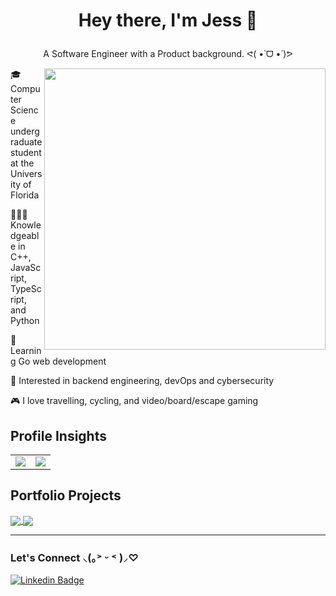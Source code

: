 #  <p align=center> Hey there, I'm Jess 👋 </p>
 <p align=center> A Software Engineer with a Product background. ᕙ(  •̀ ᗜ •́  )ᕗ </p>

<img src="https://images6.fanpop.com/image/photos/43700000/Gif-aggretsuko-43763387-498-278.gif?" align="right" width="450px">

🎓 Computer Science undergraduate student at the University of Florida

👩🏽‍💻 Knowledgeable in C++, JavaScript, TypeScript, and Python

🌱 Learning Go web development

🚀 Interested in backend engineering, devOps and cybersecurity

🎮 I love travelling, cycling, and video/board/escape gaming


## Profile Insights
<table border="0" style="border:none;">
  <tr>
    <td style="border:none;">
      <img src="https://github-readme-streak-stats.herokuapp.com/?user=jesslourenco&theme=midnight-purple&hide_border=true&date_format=M%20j%5B%2C%20Y%5D" />
    </td>
    <td style="border:none;">
      <img src="https://github-readme-stats.vercel.app/api/top-langs/?username=jesslourenco&theme=midnight-purple&hide_border=true&layout=compact&langs_count=10&hide=Handlebars&card_width=500" />
    </td>
  </tr>
</table>

## Portfolio Projects
<a href="https://github.com/jesslourenco/GoPay">
  <img align="center" src="https://github-readme-stats.vercel.app/api/pin/?username=jesslourenco&repo=GoPay&theme=midnight-purple&hide_border=true" />
</a>

<a href="https://github.com/jesslourenco/GameOfLife">
  <img align="center" src="https://github-readme-stats.vercel.app/api/pin/?username=jesslourenco&repo=GameOfLife&theme=midnight-purple&hide_border=true" />
</a>

---
### Let's Connect ⸜(｡˃ ᵕ ˂ )⸝♡
[![Linkedin Badge](https://img.shields.io/badge/-Jess%20Lourenco-blue?style=flat-square&logo=Linkedin&logoColor=white&link=https://www.linkedin.com/in/jesslourenco/)](https://www.linkedin.com/in/jesslourenco/)


<!--
**jesslourenco/jesslourenco** is a ✨ _special_ ✨ repository because its `README.md` (this file) appears on your GitHub profile.

Here are some ideas to get you started:

- 🔭 I’m currently working on ...
- 🌱 I’m currently learning ...
- 👯 I’m looking to collaborate on ...
- 🤔 I’m looking for help with ...
- 💬 Ask me about ...
- 📫 How to reach me: ...
- 😄 Pronouns: ...
- ⚡ Fun fact: ...
-->
